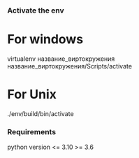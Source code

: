 ### Activate the env

# For windows

virtualenv название_виртокружения
название_виртокружения/Scripts/activate

# For Unix
./env/build/bin/activate

### Requirements
python version <= 3.10 >= 3.6
